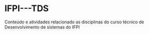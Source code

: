 # IFPI---TDS
Conteúdo e atividades relacionado as disciplinas do curso técnico de Desenvolvimento de sistemas do IFPI
